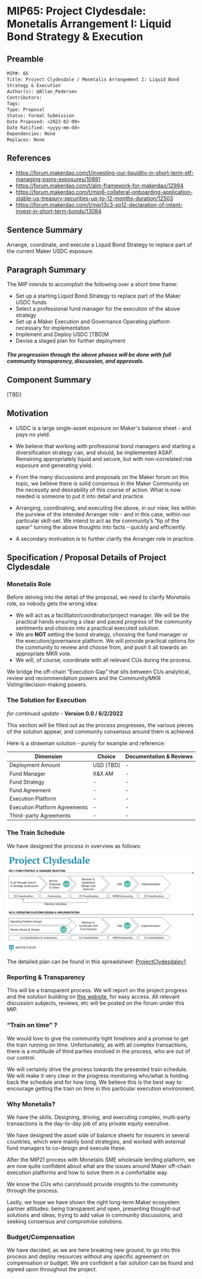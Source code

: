 # MIP65: Project Clydesdale: Monetalis Arrangement I: Liquid Bond Strategy & Execution

## Preamble

```
MIP#: 65
Title: Project Clydesdale / Monetalis Arrangement I: Liquid Bond Strategy & Execution
Author(s): @Allan_Pedersen
Contributors:
Tags:
Type: Proposal
Status: Formal Submission
Date Proposed: <2022-02-09>
Date Ratified: <yyyy-mm-dd>
Dependencies: None
Replaces: None
```

## References

* https://forum.makerdao.com/t/investing-our-liquidity-in-short-term-etf-managing-psms-exposures/10891
* https://forum.makerdao.com/t/alm-framework-for-makerdao/12994
* https://forum.makerdao.com/t/mip6-collateral-onboarding-application-stable-us-treasury-securities-up-to-12-months-duration/12503
* https://forum.makerdao.com/t/mip13c3-sp12-declaration-of-intent-invest-in-short-term-bonds/13084

## Sentence Summary

Arrange, coordinate, and execute a Liquid Bond Strategy to replace part of the current Maker USDC exposure.

## Paragraph Summary

The MIP intends to accomplish the following over a short time frame:

* Set up a starting Liquid Bond Strategy to replace part of the Maker USDC funds
* Select a professional fund manager for the execution of the above strategy
* Set up a Maker Execution and Governance Operating platform necessary for implementation
* Implement and Deploy USDC [TBD]M
* Devise a staged plan for further deployment

#### *The progression through the above phases will be done with full community transparency, discussion, and approvals.*

## Component Summary

[TBD]

## Motivation

* USDC is a large single-asset exposure on Maker's balance sheet - and pays no yield.

* We believe that working with professional bond managers and starting a diversification strategy can, and should, be implemented ASAP. Remaining appropriately liquid and secure, but with non-correlated risk exposure and generating yield.

* From the many discussions and proposals on the Maker forum on this topic, we believe there is solid consensus in the Maker Community on the necessity and desirability of this course of action. What is now needed is someone to put it into detail and practice.

* Arranging, coordinating, and executing the above, in our view, lies within the purview of the intended Arranger role - and in this case, within our particular skill-set. We intend to act as the community’s “tip of the spear” turning the above thoughts into facts - quickly and efficiently.

* A secondary motivation is to further clarify the Arranger role in practice.

## Specification / Proposal Details of Project Clydesdale


### Monetalis Role

Before delving into the detail of the proposal, we need to clarify Monetalis role, so nobody gets the wrong idea:

* We will act as a facilitator/coordinator/project manager. We will be the practical hands ensuring a clear and paced progress of the community sentiments and choices into a practical executed solution.
* We are **NOT** setting the bond strategy, choosing the fund manager or the execution/governance platform. We will provide practical options for the community to review and choose from, and push it all towards an appropriate MKR vote.
* We will, of course, coordinate with all relevant CUs during the process.

We bridge the off-chain “Execution Gap” that sits between CUs analytical, review and recommendation powers and the Community/MKR Voting/decision-making powers.

### The Solution for Execution

*for continued update -*  **Version 0.0  /  6/2/2022**

This section will be filled out as the process progresses, the various pieces of the solution appear, and community consensus around them is achieved.

Here is a strawman solution - purely for example and reference:

|Dimension|Choice|Documentation & Reviews|
| --- | --- | --- |
|Deployment Amount|USD [TBD]|-|
|Fund Manager|X&X AM|-|
|Fund Strategy|-|-|
|Fund Agreement|-|-|
|Execution Platform|-|-|
|Execution Platform Agreements|-|-|
|Third-party Agreements|-|-|

### The Train Schedule

We have designed the process in overview as follows:

![|train_schedule](https://github.com/makerdao/mips/blob/master/MIP65/train_schedule.png)

The detailed plan can be found in this spreadsheet: [ProjectClydesdalev1](https://docs.google.com/spreadsheets/d/1yvwQ_NrJ5SiQmYHCw-9lMH7BQSoy4ZpeWaI4RIBg-Yc/edit?usp=sharing)

### Reporting & Transparency

This will be a transparent process. We will report on the project progress and the solution building on [this website](https://clydesdale.brick.do), for easy access. All relevant discussion subjects, reviews, etc will be posted on the forum under this MIP.

### “Train on time” ?

We would love to give the community tight timelines and a promise to get the train running on time. Unfortunately, as with all complex transactions, there is a multitude of third parties involved in the process, who are out of our control.

We will certainly drive the process towards the presented train schedule. We will make it very clear in the progress monitoring who/what is holding back the schedule and for how long. We believe this is the best way to encourage getting the train on time in this particular execution environment.

### Why Monetalis?

We have the skills. Designing, driving, and executing complex, multi-party transactions is the day-to-day job of any private equity executive.

We have designed the asset side of balance sheets for insurers in several countries, which were mainly bond strategies, and worked with external fund managers to co-design and execute these.

After the MIP21 process with Monetalis SME wholesale lending platform, we are now quite confident about what are the issues around Maker off-chain execution platforms and how to solve them in a comfortable way.

We know the CUs who can/should provide insights to the community through the process.

Lastly, we hope we have shown the right long-term Maker ecosystem partner attitudes: being transparent and open, presenting thought-out solutions and ideas, trying to add value in community discussions, and seeking consensus and compromise solutions.

### Budget/Compensation

We have decided, as we are here breaking new ground, to go into this process and deploy resources without any specific agreement on compensation or budget. We are confident a fair solution can be found and agreed upon throughout the project.
